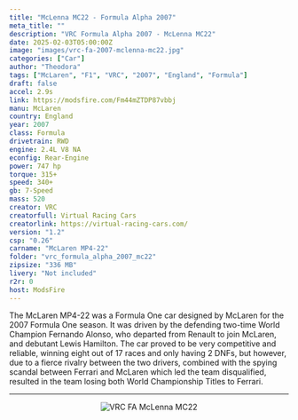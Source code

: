 ```yaml
---
title: "McLenna MC22 - Formula Alpha 2007"
meta_title: ""
description: "VRC Formula Alpha 2007 - McLenna MC22"
date: 2025-02-03T05:00:00Z
image: "images/vrc-fa-2007-mclenna-mc22.jpg"
categories: ["Car"]
author: "Theodora"
tags: ["McLaren", "F1", "VRC", "2007", "England", "Formula"]
draft: false
accel: 2.9s
link: https://modsfire.com/Fm44mZTDP87vbbj
manu: McLaren
country: England
year: 2007
class: Formula
drivetrain: RWD
engine: 2.4L V8 NA
econfig: Rear-Engine
power: 747 hp
torque: 315+ 
speed: 340+ 
gb: 7-Speed
mass: 520
creator: VRC
creatorfull: Virtual Racing Cars
creatorlink: https://virtual-racing-cars.com/
version: "1.2"
csp: "0.26"
carname: "McLaren MP4-22"
folder: "vrc_formula_alpha_2007_mc22"
zipsize: "336 MB"
livery: "Not included"
r2r: 0
host: ModsFire
---
```


The McLaren MP4-22 was a Formula One car designed by McLaren for the 2007 Formula One season. It was driven by the defending two-time World Champion Fernando Alonso, who departed from Renault to join McLaren, and debutant Lewis Hamilton. The car proved to be very competitive and reliable, winning eight out of 17 races and only having 2 DNFs, but however, due to a fierce rivalry between the two drivers, combined with the spying scandal between Ferrari and McLaren which led the team disqualified, resulted in the team losing both World Championship Titles to Ferrari.
___

<center>
<img src="https://i.imgur.com/WiHsuVd.png" alt="VRC FA McLenna MC22">
</center>